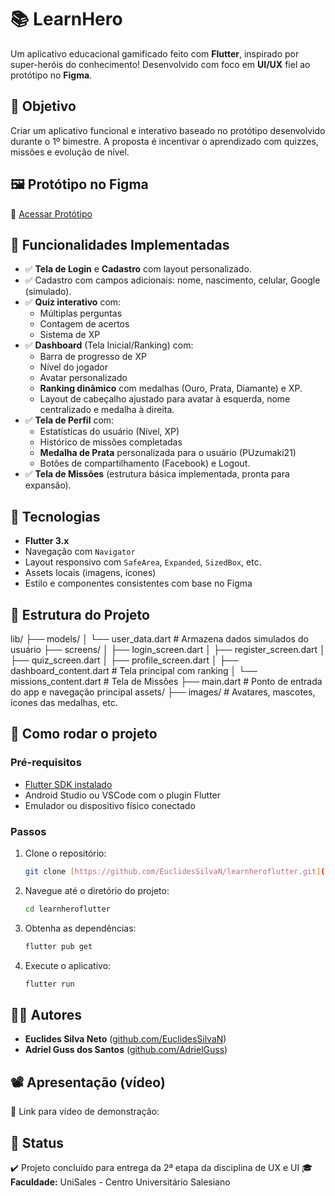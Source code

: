 # 📚 LearnHero

Um aplicativo educacional gamificado feito com **Flutter**, inspirado por super-heróis do conhecimento!
Desenvolvido com foco em **UI/UX** fiel ao protótipo no **Figma**.

## 🎯 Objetivo

Criar um aplicativo funcional e interativo baseado no protótipo desenvolvido durante o 1º bimestre.
A proposta é incentivar o aprendizado com quizzes, missões e evolução de nível.

## 🖼️ Protótipo no Figma

🔗 [Acessar Protótipo]([https://www.figma.com/...](https://www.figma.com/design/KVcYByeOXxQZMkFXuqYIgH/Trabalho-UX-e-UI-LearnHero?node-id=8-25&t=DXDojQjS5GmRRNmd-1))  

## 📱 Funcionalidades Implementadas

* ✅ **Tela de Login** e **Cadastro** com layout personalizado.
* ✅ Cadastro com campos adicionais: nome, nascimento, celular, Google (simulado).
* ✅ **Quiz interativo** com:
    * Múltiplas perguntas
    * Contagem de acertos
    * Sistema de XP
* ✅ **Dashboard** (Tela Inicial/Ranking) com:
    * Barra de progresso de XP
    * Nível do jogador
    * Avatar personalizado
    * **Ranking dinâmico** com medalhas (Ouro, Prata, Diamante) e XP.
    * Layout de cabeçalho ajustado para avatar à esquerda, nome centralizado e medalha à direita.
* ✅ **Tela de Perfil** com:
    * Estatísticas do usuário (Nível, XP)
    * Histórico de missões completadas
    * **Medalha de Prata** personalizada para o usuário (PUzumaki21)
    * Botões de compartilhamento (Facebook) e Logout.
* ✅ **Tela de Missões** (estrutura básica implementada, pronta para expansão).

## 🧪 Tecnologias

* **Flutter 3.x**
* Navegação com `Navigator`
* Layout responsivo com `SafeArea`, `Expanded`, `SizedBox`, etc.
* Assets locais (imagens, ícones)
* Estilo e componentes consistentes com base no Figma

## 🧩 Estrutura do Projeto

lib/
├── models/
│   └── user_data.dart        # Armazena dados simulados do usuário
├── screens/
│   ├── login_screen.dart
│   ├── register_screen.dart
│   ├── quiz_screen.dart
│   ├── profile_screen.dart
│   ├── dashboard_content.dart  # Tela principal com ranking
│   └── missions_content.dart   # Tela de Missões
├── main.dart                 # Ponto de entrada do app e navegação principal
assets/
├── images/                   # Avatares, mascotes, ícones das medalhas, etc.


## 🚀 Como rodar o projeto

### Pré-requisitos
* [Flutter SDK instalado](https://flutter.dev/docs/get-started/install)
* Android Studio ou VSCode com o plugin Flutter
* Emulador ou dispositivo físico conectado

### Passos
1.  Clone o repositório:
    ```bash
    git clone [https://github.com/EuclidesSilvaN/learnheroflutter.git](https://github.com/EuclidesSilvaN/learnheroflutter.git)
    ```
2.  Navegue até o diretório do projeto:
    ```bash
    cd learnheroflutter
    ```
3.  Obtenha as dependências:
    ```bash
    flutter pub get
    ```
4.  Execute o aplicativo:
    ```bash
    flutter run
    ```

## 👨‍💻 Autores

* **Euclides Silva Neto** ([github.com/EuclidesSilvaN](https://github.com/EuclidesSilvaN))
* **Adriel Guss dos Santos** ([github.com/AdrielGuss](https://github.com/AdrielGuss))

## 📽️ Apresentação (vídeo)

📌 Link para vídeo de demonstração:  


## 📌 Status

✔️ Projeto concluído para entrega da 2ª etapa da disciplina de UX e UI
🎓 **Faculdade:** UniSales - Centro Universitário Salesiano
